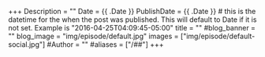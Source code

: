 +++
Description = ""
Date = {{ .Date }}
PublishDate = {{ .Date }} # this is the datetime for the when the post was published. This will default to Date if it is not set. Example is "2016-04-25T04:09:45-05:00"
title = ""
#blog_banner = ""
blog_image = "img/episode/default.jpg"
images = ["img/episode/default-social.jpg"]
#Author = ""
#aliases = ["/##"]
+++
